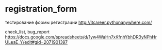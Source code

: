 # registration_form

тестирование формы регистрации http://itcareer.pythonanywhere.com/

check_list, bug_report https://docs.google.com/spreadsheets/d/1yw4WaHn7xKfnhYbhDR3yNPhHrULeaE_Y/edit#gid=2071901397
